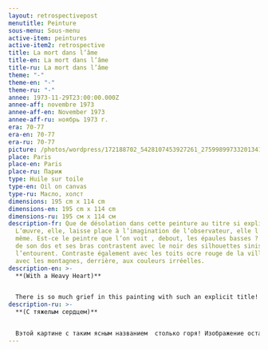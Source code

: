 ```yaml
---
layout: retrospectivepost
menutitle: Peinture
sous-menu: Sous-menu
active-item: peintures
active-item2: retrospective
title: La mort dans l’âme
title-en: La mort dans l’âme
title-ru: La mort dans l’âme
theme: "-"
theme-en: "-"
theme-ru: "-"
annee: 1973-11-29T23:00:00.000Z
annee-aff: novembre 1973
annee-aff-en: November 1973
annee-aff-ru: ноябрь 1973 г.
era: 70-77
era-en: 70-77
era-ru: 70-77
picture: /photos/wordpress/172188702_5428107453927261_2759989973320134181_n.jpg
place: Paris
place-en: Paris
place-ru: Париж
type: Huile sur toile
type-en: Oil on canvas
type-ru: Масло, холст
dimensions: 195 cm x 114 cm
dimensions-en: 195 cm x 114 cm
dimensions-ru: 195 см x 114 см
description-fr: Que de désolation dans cette peinture au titre si explicite !
  L’œuvre, elle, laisse place à l’imagination de l’observateur, elle l’impose,
  même. Est-ce le peintre que l’on voit , debout, les épaules basses ? Le bleu
  de son dos et ses bras contrastent avec le noir des silhouettes sinistres qui
  l’entourent. Contraste également avec les toits ocre rouge de la ville, et
  avec les montagnes, derrière, aux couleurs irréelles.
description-en: >-
  **(With a Heavy Heart)**


  There is so much grief in this painting with such an explicit title! The work leaves room for the imagination of the observer, it imposes it. Is this the painter we see standing, his shoulders down? The blue of his back and arms contrasts with the black of the terrifying creatures surrounding him. Contrast also with the red ocher roofs of the city and with the mountains behind with unreal colors.
description-ru: >-
  **(С тяжелым сердцем)**


  Вэтой картине с таким ясным названием  столько горя! Изображение оставляет простор для воображения наблюдателя. Возможно, перед нами художник с опущенными плечами? Синий цвет его спины и рук контрастирует с черным цветом окружающих его ужасающих существ. Его фигура противопоставлена красно-охровым крышами города и горам позади, выполненным в нереальных тонах.
---
```

